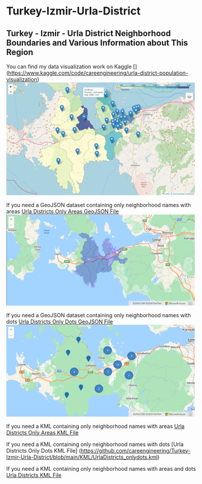 # Turkey-Izmir-Urla-District

## Turkey - Izmir - Urla District Neighborhood Boundaries and Various Information about This Region

You can find my data visualization work on Kaggle [] (https://www.kaggle.com/code/careengineering/urla-district-population-visualization)
<img src="https://github.com/careengineering/Turkey-Izmir-Urla-District/blob/main/img/Visualization.png" width="500" />




If you need a GeoJSON dataset containing only neighborhood names with areas [Urla Districts Only Areas GeoJSON File](https://github.com/careengineering/Turkey-Izmir-Urla-District/blob/main/GEOJSON/UrlaDistricts_onlyareas.geojson)
<img src="https://github.com/careengineering/Turkey-Izmir-Urla-District/blob/main/img/Geojson-UrlaDistricts_onlyareas.png" width="500" />

If you need a GeoJSON dataset containing only neighborhood names with dots [Urla Districts Only Dots GeoJSON File](https://github.com/careengineering/Turkey-Izmir-Urla-District/blob/main/GEOJSON/UrlaDistricts_onlydots.geojson)
<img src="https://github.com/careengineering/Turkey-Izmir-Urla-District/blob/main/img/Geojson-UrlaDistricts_onlydots.png" width="500" />

If you need a KML containing only neighborhood names with areas [Urla Districts Only Areas KML File](https://github.com/careengineering/Turkey-Izmir-Urla-District/blob/main/KML/UrlaDistricts_onlyareas.kml)

If you need a KML containing only neighborhood names with dots [Urla Districts Only Dots KML File] (https://github.com/careengineering/Turkey-Izmir-Urla-District/blob/main/KML/UrlaDistricts_onlydots.kml)

If you need a KML containing only neighborhood names with areas and dots [Urla Districts KML File](https://github.com/careengineering/Turkey-Izmir-Urla-District/blob/main/KML/UrlaDistricts.kml)
